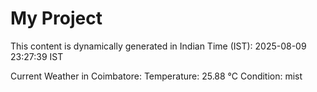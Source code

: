 # My Project

This content is dynamically generated in Indian Time (IST): 2025-08-09 23:27:39 IST


Current Weather in Coimbatore:
Temperature: 25.88 °C
Condition: mist
